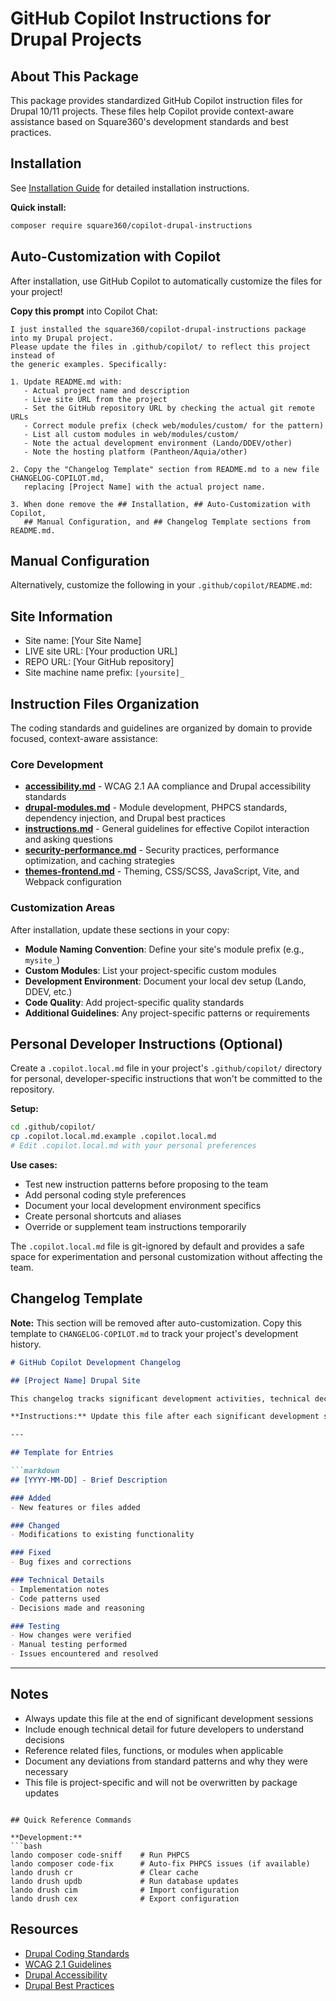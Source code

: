 # GitHub Copilot Instructions for Drupal Projects

## About This Package

This package provides standardized GitHub Copilot instruction files for Drupal 10/11 projects. These files help Copilot provide context-aware assistance based on Square360's development standards and best practices.

## Installation

See [Installation Guide](https://github.com/Square360/Copilot-Drupal-Instructions/blob/master/docs/INSTALL.md) for detailed installation instructions.

**Quick install:**
```bash
composer require square360/copilot-drupal-instructions
```

## Auto-Customization with Copilot

After installation, use GitHub Copilot to automatically customize the files for your project!

**Copy this prompt** into Copilot Chat:
```
I just installed the square360/copilot-drupal-instructions package into my Drupal project.
Please update the files in .github/copilot/ to reflect this project instead of
the generic examples. Specifically:

1. Update README.md with:
   - Actual project name and description
   - Live site URL from the project
   - Set the GitHub repository URL by checking the actual git remote URLs
   - Correct module prefix (check web/modules/custom/ for the pattern)
   - List all custom modules in web/modules/custom/
   - Note the actual development environment (Lando/DDEV/other)
   - Note the hosting platform (Pantheon/Aquia/other)

2. Copy the "Changelog Template" section from README.md to a new file CHANGELOG-COPILOT.md,
   replacing [Project Name] with the actual project name.

3. When done remove the ## Installation, ## Auto-Customization with Copilot,
   ## Manual Configuration, and ## Changelog Template sections from README.md.
```


## Manual Configuration

Alternatively, customize the following in your `.github/copilot/README.md`:

## Site Information

- Site name: [Your Site Name]
- LIVE site URL: [Your production URL]
- REPO URL: [Your GitHub repository]
- Site machine name prefix: `[yoursite]_`

## Instruction Files Organization

The coding standards and guidelines are organized by domain to provide focused, context-aware assistance:

### Core Development
- **[accessibility.md](./accessibility.md)** - WCAG 2.1 AA compliance and Drupal accessibility standards
- **[drupal-modules.md](./drupal-modules.md)** - Module development, PHPCS standards, dependency injection, and Drupal best practices
- **[instructions.md](./instructions.md)** - General guidelines for effective Copilot interaction and asking questions
- **[security-performance.md](./security-performance.md)** - Security practices, performance optimization, and caching strategies
- **[themes-frontend.md](./themes-frontend.md)** - Theming, CSS/SCSS, JavaScript, Vite, and Webpack configuration

### Customization Areas

After installation, update these sections in your copy:

- **Module Naming Convention**: Define your site's module prefix (e.g., `mysite_`)
- **Custom Modules**: List your project-specific custom modules
- **Development Environment**: Document your local dev setup (Lando, DDEV, etc.)
- **Code Quality**: Add project-specific quality standards
- **Additional Guidelines**: Any project-specific patterns or requirements

## Personal Developer Instructions (Optional)

Create a `.copilot.local.md` file in your project's `.github/copilot/` directory for personal, developer-specific instructions that won't be committed to the repository.

**Setup:**
```bash
cd .github/copilot/
cp .copilot.local.md.example .copilot.local.md
# Edit .copilot.local.md with your personal preferences
```

**Use cases:**
- Test new instruction patterns before proposing to the team
- Add personal coding style preferences
- Document your local development environment specifics
- Create personal shortcuts and aliases
- Override or supplement team instructions temporarily

The `.copilot.local.md` file is git-ignored by default and provides a safe space for experimentation and personal customization without affecting the team.

## Changelog Template

**Note:** This section will be removed after auto-customization. Copy this template to `CHANGELOG-COPILOT.md` to track your project's development history.

```markdown
# GitHub Copilot Development Changelog

## [Project Name] Drupal Site

This changelog tracks significant development activities, technical decisions, and improvements made to your Drupal site with assistance from GitHub Copilot.

**Instructions:** Update this file after each significant development session to maintain a record of changes and decisions.

---

## Template for Entries

```markdown
## [YYYY-MM-DD] - Brief Description

### Added
- New features or files added

### Changed
- Modifications to existing functionality

### Fixed
- Bug fixes and corrections

### Technical Details
- Implementation notes
- Code patterns used
- Decisions made and reasoning

### Testing
- How changes were verified
- Manual testing performed
- Issues encountered and resolved
```

---

## Notes

- Always update this file at the end of significant development sessions
- Include enough technical detail for future developers to understand decisions
- Reference related files, functions, or modules when applicable
- Document any deviations from standard patterns and why they were necessary
- This file is project-specific and will not be overwritten by package updates
```

## Quick Reference Commands

**Development:**
```bash
lando composer code-sniff    # Run PHPCS
lando composer code-fix      # Auto-fix PHPCS issues (if available)
lando drush cr               # Clear cache
lando drush updb             # Run database updates
lando drush cim              # Import configuration
lando drush cex              # Export configuration
```

## Resources

- [Drupal Coding Standards](https://www.drupal.org/docs/develop/standards)
- [WCAG 2.1 Guidelines](https://www.w3.org/WAI/WCAG21/quickref/)
- [Drupal Accessibility](https://www.drupal.org/about/features/accessibility)
- [Drupal Best Practices](https://www.drupal.org/docs/develop/coding-standards)